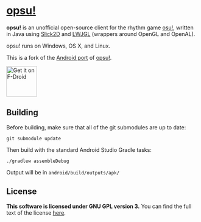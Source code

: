 # [opsu!](https://itdelatrisu.github.io/opsu/)
**opsu!** is an unofficial open-source client for the rhythm game
[osu!](https://osu.ppy.sh/), written in Java using
[Slick2D](http://slick.ninjacave.com/) and  [LWJGL](http://lwjgl.org/)
(wrappers around OpenGL and OpenAL).

opsu! runs on Windows, OS X, and Linux.

This is a fork of the [Android port](https://github.com/fluddokt/opsu) of [opsu!](https://github.com/itdelatrisu/opsu).

[<img src="https://fdroid.gitlab.io/artwork/badge/get-it-on.png"
     alt="Get it on F-Droid"
     height="80">](https://f-droid.org/packages/fluddokt.opsu.android/)

## Building
Before building, make sure that all of the git submodules are up to date:

`git submodule update`

Then build with the standard Android Studio Gradle tasks:

`./gradlew assembleDebug`

Output will be in `android/build/outputs/apk/`

## License
**This software is licensed under GNU GPL version 3.**
You can find the full text of the license [here](LICENSE).
